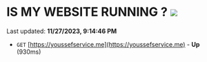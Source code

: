 # IS MY WEBSITE RUNNING ? [![](https://img.shields.io/static/v1?label=Sponsor&message=%E2%9D%A4&logo=GitHub&color=%23fe8e86)](https://github.com/sponsors/<username>)

Last updated: **11/27/2023, 9:14:46 PM**

- `GET` [https://youssefservice.me](https://youssefservice.me) - **Up** (930ms)
